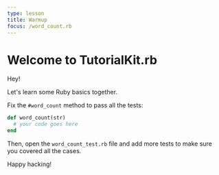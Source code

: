 ```yaml
---
type: lesson
title: Warmup
focus: /word_count.rb
---
```


# Welcome to TutorialKit.rb

Hey!

Let's learn some Ruby basics together.

Fix the `#word_count` method to pass all the tests:

```rb add={2}
def word_count(str)
  # your code goes here
end
```

Then, open the `word_count_test.rb` file and add more tests to make sure you covered
all the cases.

Happy hacking!
